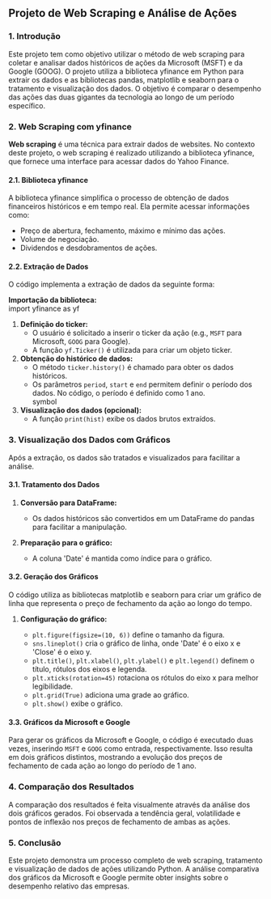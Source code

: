 ## **Projeto de Web Scraping e Análise de Ações**

### **1\. Introdução**

Este projeto tem como objetivo utilizar o método de web scraping para coletar e analisar dados históricos de ações da Microsoft (MSFT) e da Google (GOOG). O projeto utiliza a biblioteca yfinance em Python para extrair os dados e as bibliotecas pandas, matplotlib e seaborn para o tratamento e visualização dos dados. O objetivo é comparar o desempenho das ações das duas gigantes da tecnologia ao longo de um período específico.

### **2\. Web Scraping com yfinance**

**Web scraping** é uma técnica para extrair dados de websites. No contexto deste projeto, o web scraping é realizado utilizando a biblioteca yfinance, que fornece uma interface para acessar dados do Yahoo Finance.

#### **2.1. Biblioteca yfinance**

A biblioteca yfinance simplifica o processo de obtenção de dados financeiros históricos e em tempo real. Ela permite acessar informações como:

* Preço de abertura, fechamento, máximo e mínimo das ações.  
* Volume de negociação.  
* Dividendos e desdobramentos de ações.

#### **2.2. Extração de Dados**

O código implementa a extração de dados da seguinte forma:

**Importação da biblioteca:**  
import yfinance as yf

1. **Definição do ticker:**  
   * O usuário é solicitado a inserir o ticker da ação (e.g., `MSFT` para Microsoft, `GOOG` para Google).  
   * A função `yf.Ticker()` é utilizada para criar um objeto ticker.  
2. **Obtenção do histórico de dados:**
   * O método `ticker.history()` é chamado para obter os dados históricos.  
   * Os parâmetros `period`, `start` e `end` permitem definir o período dos dados. No código, o período é definido como 1 ano.  
     symbol 
3. **Visualização dos dados (opcional):**
   * A função `print(hist)` exibe os dados brutos extraídos.

### **3\. Visualização dos Dados com Gráficos**

Após a extração, os dados são tratados e visualizados para facilitar a análise.

#### **3.1. Tratamento dos Dados**

1. **Conversão para DataFrame:**

   * Os dados históricos são convertidos em um DataFrame do pandas para facilitar a manipulação.
  
2. **Preparação para o gráfico:**

   * A coluna 'Date' é mantida como índice para o gráfico.

#### **3.2. Geração dos Gráficos**

O código utiliza as bibliotecas matplotlib e seaborn para criar um gráfico de linha que representa o preço de fechamento da ação ao longo do tempo.

1. **Configuração do gráfico:**

   * `plt.figure(figsize=(10, 6))` define o tamanho da figura.  
   * `sns.lineplot()` cria o gráfico de linha, onde 'Date' é o eixo x e 'Close' é o eixo y.  
   * `plt.title()`, `plt.xlabel()`, `plt.ylabel()` e `plt.legend()` definem o título, rótulos dos eixos e legenda.  
   * `plt.xticks(rotation=45)` rotaciona os rótulos do eixo x para melhor legibilidade.  
   * `plt.grid(True)` adiciona uma grade ao gráfico.  
   * `plt.show()` exibe o gráfico.

#### **3.3. Gráficos da Microsoft e Google**

Para gerar os gráficos da Microsoft e Google, o código é executado duas vezes, inserindo `MSFT` e `GOOG` como entrada, respectivamente. Isso resulta em dois gráficos distintos, mostrando a evolução dos preços de fechamento de cada ação ao longo do período de 1 ano.

### **4\. Comparação dos Resultados**

A comparação dos resultados é feita visualmente através da análise dos dois gráficos gerados. Foi observada a tendência geral, volatilidade e pontos de inflexão nos preços de fechamento de ambas as ações.

### **5\. Conclusão**

Este projeto demonstra um processo completo de web scraping, tratamento e visualização de dados de ações utilizando Python. A análise comparativa dos gráficos da Microsoft e Google permite obter insights sobre o desempenho relativo das empresas.
